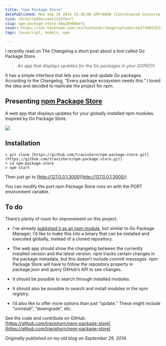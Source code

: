 ```yaml
---
title: "npm Package Store"
datePublished: Mon Sep 29 2014 23:30:00 GMT+0000 (Coordinated Universal Time)
cuid: ckroxt1qd0ovzems12o1fborl
slug: npm-package-store-58a2040b6efa
cover: https://cdn.hashnode.com/res/hashnode/image/upload/v1627409532341/CXuLD0-W6.png
tags: javascript, nodejs, npm

---
```



I recently read on The Changelog a short post about a tool called Go Package Store.
> *An app that displays updates for the Go packages in your GOPATH.*

It has a simple interface that lets you see and update Go packages. According to the Changelog, “Every package ecosystem needs this.” I loved the idea and decided to replicate the project for npm.

## Presenting [npm Package Store](https://github.com/travishorn/npm-package-store)

A web app that displays updates for your globally installed npm modules. Inspired by Go Package Store.

![](https://cdn.hashnode.com/res/hashnode/image/upload/v1627409530948/-TS3k37fB.png)

## Installation

```
> git clone [https://github.com/travishorn/npm-package-store.git](https://github.com/travishorn/npm-package-store.git)
> cd npm-package-store
> npm start
```


Then just go to [http://127.0.0.1:3000](http://127.0.0.1:3000/)

You can modify the port npm Package Store runs on with the PORT environment variable.

## To do

There’s plenty of room for improvement on this project.

* I’ve already [published it as an npm module](https://www.npmjs.org/package/npm-package-store), but similar to Go Package Manager, I’d like to make this into a binary that can be installed and executed globally, instead of a cloned repository.

* The web app should show the changelog between the currently installed version and the latest version. npm tracks certain changes in the package metadata, but this doesn’t include commit messages. npm Package Store will have to follow the repository property in package.json and query GitHub’s API to see changes.

* It should be possible to search through installed modules.

* It should also be possible to search and install modules in the npm registry.

* I’d also like to offer more options than just “update.” These might include “uninstall”, “downgrade”, etc.

See the code and contribute on GitHub: [https://github.com/travishorn/npm-package-store](https://github.com/travishorn/npm-package-store)

*Originally published on my old blog on September 29, 2014.*